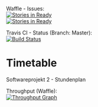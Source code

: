 Waffle - Issues:  
[![Stories in Ready](https://badge.waffle.io/woym/timetable.svg?label=ready&title=Geschlossen)](https://waffle.io/woym/timetable)  
[![Stories in Ready](https://badge.waffle.io/woym/timetable.svg?label=ready%20for%20development&title=Offen)](https://waffle.io/woym/timetable) 

Travis CI - Status (Branch: Master):  
[![Build Status](https://travis-ci.org/WOYM/timetable.svg?branch=master)](https://travis-ci.org/WOYM/timetable)  

Timetable
=========

Softwareprojekt 2 - Stundenplan

Throughput (Waffle):  
[![Throughput Graph](https://graphs.waffle.io/woym/timetable/throughput.svg)](https://waffle.io/woym/timetable/metrics) 
